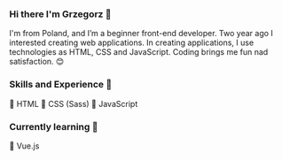 ### Hi there I'm Grzegorz 👋

I'm from Poland, and I’m a beginner front-end developer. Two year ago I interested creating web applications. In creating applications, I use technologies as HTML, CSS and JavaScript. Coding brings me fun nad satisfaction. 😊

### Skills and Experience 💪
🥇 HTML 🥈 CSS (Sass) 🥉 JavaScript

### Currently learning 📖
  🖖 Vue.js
<!--
**ErykFryderyk/ErykFryderyk** is a ✨ _special_ ✨ repository because its `README.md` (this file) appears on your GitHub profile.

Here are some ideas to get you started:

- 🔭 I’m currently working on ...
- 🌱 I’m currently learning ...
- 👯 I’m looking to collaborate on ...
- 🤔 I’m looking for help with ...
- 💬 Ask me about ...
- 📫 How to reach me: ...
- 😄 Pronouns: ...
- ⚡ Fun fact: ...
💪
-->
